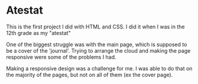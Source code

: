 # Atestat
This is the first project I did with HTML and CSS. I did it when I was in the 12th grade as my "atestat"

  One of the biggest struggle was with the main page, which is supposed to be a cover of the 'journal'. Trying to arrange the cloud and making the page
responsive were some of the problems I had. 


  Making a responsive design was a challenge for me. I was able to do that on the majority of the pages, but not on all of them (ex the cover page). 
